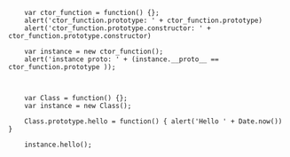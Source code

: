         var ctor_function = function() {};
        alert('ctor_function.prototype: ' + ctor_function.prototype)
        alert('ctor_function.prototype.constructor: ' + ctor_function.prototype.constructor)
                        
        var instance = new ctor_function();
        alert('instance proto: ' + (instance.__proto__ == ctor_function.prototype )); 
        
        
        
        var Class = function() {};
        var instance = new Class();

        Class.prototype.hello = function() { alert('Hello ' + Date.now()) }
        
        instance.hello();